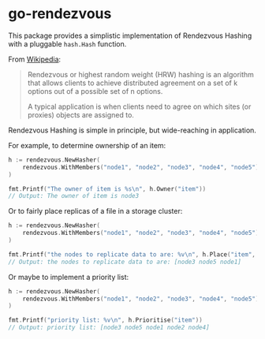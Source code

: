 # go-rendezvous

This package provides a simplistic implementation of Rendezvous Hashing with a pluggable `hash.Hash` function.

From [Wikipedia](https://en.wikipedia.org/wiki/Rendezvous_hashing):

> Rendezvous or highest random weight (HRW) hashing is an algorithm that allows clients to achieve
> distributed agreement on a set of k options out of a possible set of n options.
>
> A typical application is when clients need to agree on which sites (or proxies) objects are assigned to.

Rendezvous Hashing is simple in principle, but wide-reaching in application.


For example, to determine ownership of an item:

```go
h := rendezvous.NewHasher(
    rendezvous.WithMembers("node1", "node2", "node3", "node4", "node5"),
)

fmt.Printf("The owner of item is %s\n", h.Owner("item"))
// Output: The owner of item is node3
```

Or to fairly place replicas of a file in a storage cluster:

```go
h := rendezvous.NewHasher(
    rendezvous.WithMembers("node1", "node2", "node3", "node4", "node5"),
)

fmt.Printf("the nodes to replicate data to are: %v\n", h.Place("item", 3))
// Output: the nodes to replicate data to are: [node3 node5 node1]
```

Or maybe to implement a priority list:

```go
h := rendezvous.NewHasher(
    rendezvous.WithMembers("node1", "node2", "node3", "node4", "node5"),
)

fmt.Printf("priority list: %v\n", h.Prioritise("item"))
// Output: priority list: [node3 node5 node1 node2 node4]
```
